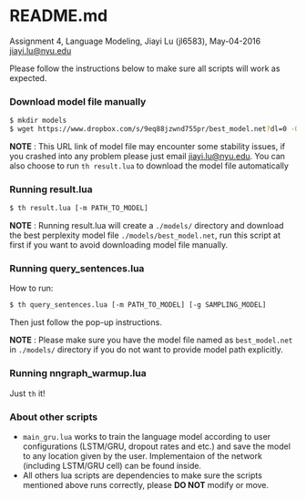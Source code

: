 # README.md
Assignment 4, Language Modeling, Jiayi Lu (jl6583), May-04-2016\
jiayi.lu@nyu.edu

Please follow the instructions below to make sure all scripts will work as expected.

### Download model file manually
```sh
$ mkdir models
$ wget https://www.dropbox.com/s/9eq88jzwnd755pr/best_model.net?dl=0 -O ./models/best_model.net
```

**NOTE** : This URL link of model file may encounter some stability issues, if you crashed into any problem please just email jiayi.lu@nyu.edu. You can also choose to run ``th result.lua`` to download the model file automatically

### Running result.lua
```sh
$ th result.lua [-m PATH_TO_MODEL]
```
**NOTE** : Running result.lua will create a ``./models/`` directory and download the best perplexity model file ``./models/best_model.net``, run this script at first if you want to avoid downloading model file manually.

### Running query_sentences.lua
How to run:
```bash
$ th query_sentences.lua [-m PATH_TO_MODEL] [-g SAMPLING_MODEL]
```
Then just follow the pop-up instructions.

**NOTE** : Please make sure you have the model file named as ``best_model.net`` in ``./models/`` directory if you do not want to provide model path explicitly.

### Running nngraph_warmup.lua
Just ``th`` it!

### About other scripts
* ``main_gru.lua`` works to train the language model according to user configurations (LSTM/GRU, dropout rates and etc.) and save the model to any location given by the user. Implementaion of the network (including LSTM/GRU cell) can be found inside.
* All others lua scripts are dependencies to make sure the scripts mentioned above runs correctly, please **DO NOT** modify or move.